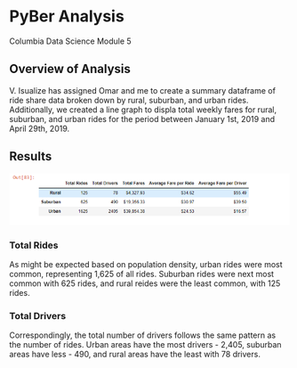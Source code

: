 # PyBer Analysis
Columbia Data Science Module 5

## Overview of Analysis
V. Isualize has assigned Omar and me to create a summary dataframe of ride share data broken down by rural, suburban, and urban rides. Additionally, we created a line graph to displa total weekly fares for rural, suburban, and urban rides for the period between January 1st, 2019 and April 29th, 2019. 

## Results
![deliverable_1_summary_table.PNG](Resources/deliverable_1_summary_table.PNG) 

### Total Rides
As might be expected based on population density, urban rides were most common, representing 1,625 of all rides. Suburban rides were next most common with 625 rides, and rural reides were the least common, with 125 rides. 

### Total Drivers
Correspondingly, the total number of drivers follows the same pattern as the number of rides. Urban areas have the most drivers - 2,405, suburban areas have less - 490, and rural areas have the least with 78 drivers. 

